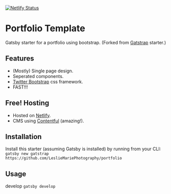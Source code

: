 [![Netlify Status](https://api.netlify.com/api/v1/badges/25e30e82-0125-4786-9c62-699e8798ef6e/deploy-status)](https://app.netlify.com/sites/vigilant-pare-367d32/deploys)

# Portfolio Template

Gatsby starter for a portfolio using bootstrap. (Forked from [Gatstrap](https://github.com/jaxx2104/gatsby-starter-bootstrap) starter.)

## Features
+ (Mostly) Single page design.
+ Seperated components.
+ [Twitter Bootstrap](https://github.com/twbs/bootstrap) css framework.
+ FAST!!!

## Free! Hosting
+ Hosted on [Netlify](https://www.netlify.com).
+ CMS using [Contentful](https://www.contentful.com) (amazing!).


## Installation
Install this starter (assuming Gatsby is installed) by running from your CLI:
`gatsby new gatstrap https://github.com/LeslieMariePhotography/portfolio`

## Usage
develop
`gatsby develop`


